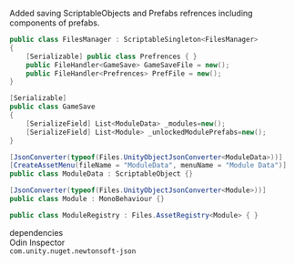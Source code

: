 Added saving ScriptableObjects and Prefabs refrences including components of prefabs.
```cs
public class FilesManager : ScriptableSingleton<FilesManager>
{ 
    [Serializable] public class Prefrences { }
    public FileHandler<GameSave> GameSaveFile = new();  
    public FileHandler<Prefrences> PrefFile = new(); 
}

[Serializable]
public class GameSave 
{ 
    [SerializeField] List<ModuleData> _modules=new();
    [SerializeField] List<Module> _unlockedModulePrefabs=new(); 
}

[JsonConverter(typeof(Files.UnityObjectJsonConverter<ModuleData>))]
[CreateAssetMenu(fileName = "ModuleData", menuName = "Module Data")]
public class ModuleData : ScriptableObject {}

[JsonConverter(typeof(Files.UnityObjectJsonConverter<Module>))] 
public class Module : MonoBehaviour {}

public class ModuleRegistry : Files.AssetRegistry<Module> { }
```
dependencies<br> 
Odin Inspector <br> 
```com.unity.nuget.newtonsoft-json```
